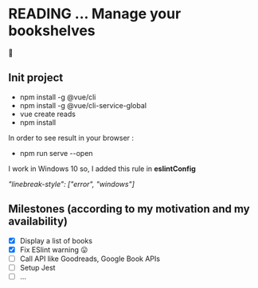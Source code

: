 # READING ... Manage your bookshelves

:open_book:
## Init project
- npm install -g @vue/cli
- npm install -g @vue/cli-service-global
- vue create reads
- npm install

In order to see result in your browser :
 - npm run serve --open

I work in Windows 10 so, I added this rule in **eslintConfig**

  *"linebreak-style": ["error", "windows"]*


## Milestones (according to my motivation and my availability)

- [x] Display a list of books
- [x] Fix ESlint warning :stuck_out_tongue:
- [ ] Call API like Goodreads, Google Book APIs
- [ ] Setup Jest
- [ ] ...
